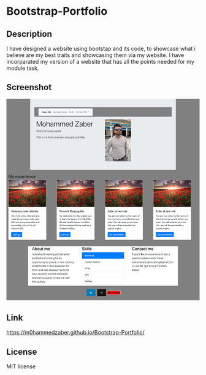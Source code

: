 # Bootstrap-Portfolio

## Description 

I have designed a website using bootstap and its code, to showcase what i believe are my best traits and showcasing them via my website. I have incorparated my version of a website that has all the points needed for my module task.

## Screenshot
<img src="images/Bootstrap-website.png" alt="Mohammed Zaber Bootstrap final version">

## Link
https://m0hammedzaber.github.io/Bootstrap-Portfolio/

## License 
MIT license